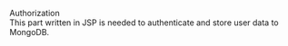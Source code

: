 Authorization<br/>
This part written in JSP is needed to authenticate and store user data to MongoDB. 
